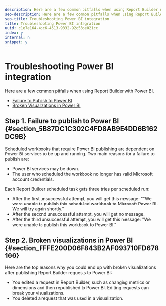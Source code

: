 ```yaml
---
description: Here are a few common pitfalls when using Report Builder with Power BI.
seo-description: Here are a few common pitfalls when using Report Builder with Power BI.
seo-title: Troubleshooting Power BI integration
title: Troubleshooting Power BI integration
uuid: c1e7e164-4bc6-4513-9332-92c53be021cc
index: y
internal: n
snippet: y
---
```


# Troubleshooting Power BI integration

Here are a few common pitfalls when using Report Builder with Power BI.

* [Failure to Publish to Power BI](../../../analyze/report-builder/c-publish-power-bi/troubleshooting.md#section_5B87DC1C302C4FD8AB9E4DD6B162DC9B) 
* [Broken Visualizations in Power BI](../../../analyze/report-builder/c-publish-power-bi/troubleshooting.md#section_FFFE200D06F843B2AF093710FD678166)

## Step 1. Failure to publish to Power BI {#section_5B87DC1C302C4FD8AB9E4DD6B162DC9B}

Scheduled workbooks that require Power BI publishing are dependent on Power BI services to be up and running. Two main reasons for a failure to publish are:

* Power BI services may be down. 
* The user who scheduled the workbook no longer has valid Microsoft account credentials.

Each Report Builder scheduled task gets three tries per scheduled run:

* After the first unsuccessful attempt, you will get this message: ""We were unable to publish this scheduled workbook to Microsoft Power BI. We will try again shortly." 
* After the second unsuccessful attempt, you will get no message. 
* After the third unsuccessful attempt, you will get this message: "We were unable to publish this workbook to Power BI."

## Step 2. Broken visualizations in Power BI {#section_FFFE200D06F843B2AF093710FD678166}

Here are the top reasons why you could end up with broken visualizations after publishing Report Builder requests to Power BI:

* You edited a request in Report Builder, such as changing metrics or dimensions and then republished to Power BI. Editing requests can break your visualizations. 
* You deleted a request that was used in a visualization.

